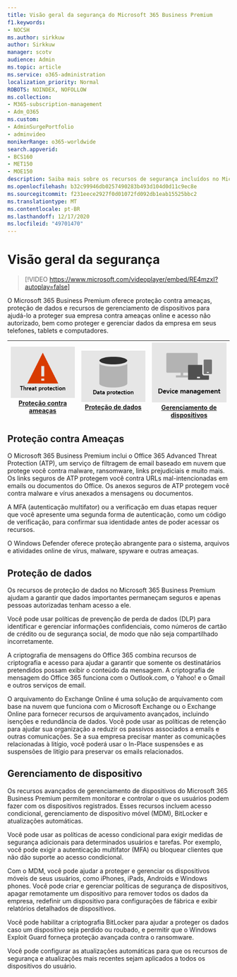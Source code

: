 ```yaml
---
title: Visão geral da segurança do Microsoft 365 Business Premium
f1.keywords:
- NOCSH
ms.author: sirkkuw
author: Sirkkuw
manager: scotv
audience: Admin
ms.topic: article
ms.service: o365-administration
localization_priority: Normal
ROBOTS: NOINDEX, NOFOLLOW
ms.collection:
- M365-subscription-management
- Adm_O365
ms.custom:
- AdminSurgePortfolio
- adminvideo
monikerRange: o365-worldwide
search.appverid:
- BCS160
- MET150
- MOE150
description: Saiba mais sobre os recursos de segurança incluídos no Microsoft 365 for Business.
ms.openlocfilehash: b32c99946db0257490283b493d104d0d11c9ec8e
ms.sourcegitcommit: f231eece2927f0d01072fd092db1eab15525bbc2
ms.translationtype: MT
ms.contentlocale: pt-BR
ms.lasthandoff: 12/17/2020
ms.locfileid: "49701470"
---
```

# <a name="overview-of-security"></a>Visão geral da segurança

> [!VIDEO https://www.microsoft.com/videoplayer/embed/RE4mzxI?autoplay=false]

O Microsoft 365 Business Premium oferece proteção contra ameaças, proteção de dados e recursos de gerenciamento de dispositivos para ajudá-lo a proteger sua empresa contra ameaças online e acesso não autorizado, bem como proteger e gerenciar dados da empresa em seus telefones, tablets e computadores.

|![Proteção contra ameaças](../media/m365-business-security-threat-protection.png)<br/>[Proteção contra ameaças](#threat-protection)|![Colaborar com um cliente](../media/m365-business-security-data-protection.png) <br/>[Proteção de dados](#data-protection) | ![Gerenciamento de dispositivo](../media/m365-business-security-device-management.png) <br/>[Gerenciamento de dispositivos](#device-management) |
|--|--|--|

## <a name="threat-protection"></a>Proteção contra Ameaças

O Microsoft 365 Business Premium inclui o Office 365 Advanced Threat Protection (ATP), um serviço de filtragem de email baseado em nuvem que protege você contra malware, ransomware, links prejudiciais e muito mais. Os links seguros de ATP protegem você contra URLs mal-intencionadas em emails ou documentos do Office. Os anexos seguros de ATP protegem você contra malware e vírus anexados a mensagens ou documentos.

A MFA (autenticação multifator) ou a verificação em duas etapas requer que você apresente uma segunda forma de autenticação, como um código de verificação, para confirmar sua identidade antes de poder acessar os recursos.  

O Windows Defender oferece proteção abrangente para o sistema, arquivos e atividades online de vírus, malware, spyware e outras ameaças.

## <a name="data-protection"></a>Proteção de dados

Os recursos de proteção de dados no Microsoft 365 Business Premium ajudam a garantir que dados importantes permaneçam seguros e apenas pessoas autorizadas tenham acesso a ele.

Você pode usar políticas de prevenção de perda de dados (DLP) para identificar e gerenciar informações confidenciais, como números de cartão de crédito ou de segurança social, de modo que não seja compartilhado incorretamente. 

A criptografia de mensagens do Office 365 combina recursos de criptografia e acesso para ajudar a garantir que somente os destinatários pretendidos possam exibir o conteúdo da mensagem. A criptografia de mensagem do Office 365 funciona com o Outlook.com, o Yahoo! e o Gmail e outros serviços de email.

O arquivamento do Exchange Online é uma solução de arquivamento com base na nuvem que funciona com o Microsoft Exchange ou o Exchange Online para fornecer recursos de arquivamento avançados, incluindo isenções e redundância de dados. Você pode usar as políticas de retenção para ajudar sua organização a reduzir os passivos associados a emails e outras comunicações. Se a sua empresa precisar manter as comunicações relacionadas à litígio, você poderá usar o In-Place suspensões e as suspensões de litígio para preservar os emails relacionados.

## <a name="device-management"></a>Gerenciamento de dispositivo

Os recursos avançados de gerenciamento de dispositivos do Microsoft 365 Business Premium permitem monitorar e controlar o que os usuários podem fazer com os dispositivos registrados. Esses recursos incluem acesso condicional, gerenciamento de dispositivo móvel (MDM), BitLocker e atualizações automáticas.

Você pode usar as políticas de acesso condicional para exigir medidas de segurança adicionais para determinados usuários e tarefas. Por exemplo, você pode exigir a autenticação multifator (MFA) ou bloquear clientes que não dão suporte ao acesso condicional.

Com o MDM, você pode ajudar a proteger e gerenciar os dispositivos móveis de seus usuários, como iPhones, iPads, Androids e Windows phones. Você pode criar e gerenciar políticas de segurança de dispositivos, apagar remotamente um dispositivo para remover todos os dados da empresa, redefinir um dispositivo para configurações de fábrica e exibir relatórios detalhados de dispositivos. 

Você pode habilitar a criptografia BitLocker para ajudar a proteger os dados caso um dispositivo seja perdido ou roubado, e permitir que o Windows Exploit Guard forneça proteção avançada contra o ransomware.

Você pode configurar as atualizações automáticas para que os recursos de segurança e atualizações mais recentes sejam aplicados a todos os dispositivos do usuário. 
